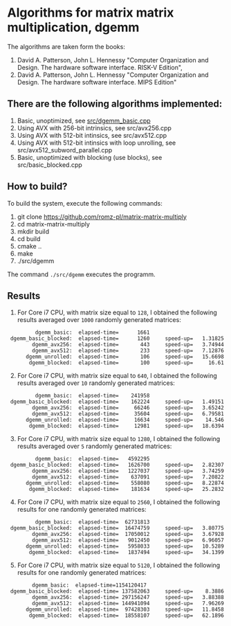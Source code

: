 # Algorithms for matrix matrix multiplication, dgemm

The algorithms are taken form the books:
1. David A. Patterson, John L. Hennessy "Computer Organization and Design. The hardware software interface. RISK-V Edition", 
2. David A. Patterson, John L. Hennessy "Computer Organization and Design. The hardware software interface. MIPS Edition"

## There are the following algorithms implemented:
1. Basic, unoptimized, see [src/dgemm_basic.cpp](./src/dgemm_basic.cpp)
2. Using AVX with 256-bit intrinsics, see src/avx256.cpp
3. Using AVX with 512-bit intinsics, see src/avx512.cpp
4. Using AVX with 512-bit intinsics with loop unrolling, see src/avx512_subword_parallel.cpp
5. Basic, unoptimized with blocking (use blocks), see src/basic_blocked.cpp

## How to build?
To build the system, execute the following commands:
1. git clone https://github.com/romz-pl/matrix-matrix-multiply
2. cd matrix-matrix-multiply
3. mkdir build
4. cd build
5. cmake ..
6. make
7. ./src/dgemm
 
The command `./src/dgemm` executes the programm. 

## Results

1. For Core i7 CPU, with matrix size equal to `128`, I obtained the following results averaged over `1000` randomly generated matrices:
```
         dgemm_basic:  elapsed-time=      1661
 dgemm_basic_blocked:  elapsed-time=      1260     speed-up=   1.31825
        dgemm_avx256:  elapsed-time=       443     speed-up=   3.74944
        dgemm_avx512:  elapsed-time=       233     speed-up=   7.12876
      dgemm_unrolled:  elapsed-time=       106     speed-up=   15.6698
       dgemm_blocked:  elapsed-time=       100     speed-up=     16.61
```

2. For Core i7 CPU, with matrix size equal to `640`, I obtained the following results averaged over `10` randomly generated matrices:
```
         dgemm_basic:  elapsed-time=    241958
 dgemm_basic_blocked:  elapsed-time=    162224     speed-up=   1.49151
        dgemm_avx256:  elapsed-time=     66246     speed-up=   3.65242
        dgemm_avx512:  elapsed-time=     35604     speed-up=   6.79581
      dgemm_unrolled:  elapsed-time=     16634     speed-up=    14.546
       dgemm_blocked:  elapsed-time=     12981     speed-up=   18.6394
```

3. For Core i7 CPU, with matrix size equal to `1280`, I obtained the following results averaged over `5` randomly generated matrices:
```
         dgemm_basic:  elapsed-time=   4592295
 dgemm_basic_blocked:  elapsed-time=   1626700     speed-up=   2.82307
        dgemm_avx256:  elapsed-time=   1227037     speed-up=   3.74259
        dgemm_avx512:  elapsed-time=    637091     speed-up=   7.20822
      dgemm_unrolled:  elapsed-time=    558080     speed-up=   8.22874
       dgemm_blocked:  elapsed-time=    181634     speed-up=   25.2832
```
4. For Core i7 CPU, with matrix size equal to `2560`, I obtained the following results for one randomly generated matrices:
```
         dgemm_basic:  elapsed-time=  62731813
 dgemm_basic_blocked:  elapsed-time=  16474759     speed-up=   3.80775
        dgemm_avx256:  elapsed-time=  17050012     speed-up=   3.67928
        dgemm_avx512:  elapsed-time=   9012450     speed-up=   6.96057
      dgemm_unrolled:  elapsed-time=   5958033     speed-up=   10.5289
       dgemm_blocked:  elapsed-time=   1837494     speed-up=   34.1399
```

5. For Core i7 CPU, with matrix size equal to `5120`, I obtained the following results for one randomly generated matrices:
```
        dgemm_basic:  elapsed-time=1154120417
 dgemm_basic_blocked:  elapsed-time= 137582063     speed-up=    8.3886
        dgemm_avx256:  elapsed-time= 297156247     speed-up=   3.88388
        dgemm_avx512:  elapsed-time= 144941094     speed-up=   7.96269
      dgemm_unrolled:  elapsed-time=  97428303     speed-up=   11.8458
       dgemm_blocked:  elapsed-time=  18558107     speed-up=   62.1896
```
